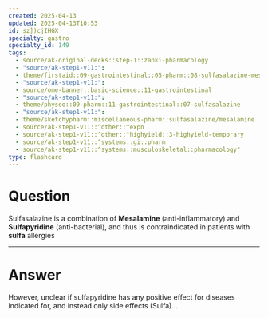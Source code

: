 ```yaml
---
created: 2025-04-13
updated: 2025-04-13T10:53
id: sz])cjIHGX
specialty: gastro
specialty_id: 149
tags:
  - source/ak-original-decks::step-1::zanki-pharmacology
  - "source/ak-step1-v11:": 
  - theme/firstaid::09-gastrointestinal::05-pharm::08-sulfasalazine-mesalamine
  - "source/ak-step1-v11:": 
  - source/ome-banner::basic-science::11-gastrointestinal
  - "source/ak-step1-v11:": 
  - theme/physeo::09-pharm::11-gastrointestinal::07-sulfasalazine
  - "source/ak-step1-v11:": 
  - theme/sketchypharm::miscellaneous-pharm::sulfasalazine/mesalamine
  - source/ak-step1-v11::^other::^expn
  - source/ak-step1-v11::^other::^highyield::3-highyield-temporary
  - source/ak-step1-v11::^systems::gi::pharm
  - source/ak-step1-v11::^systems::musculoskeletal::pharmacology"
type: flashcard
---
```


# Question
Sulfasalazine is a combination of **Mesalamine** (anti-inflammatory) and **Sulfapyridine** (anti-bacterial), and thus is contraindicated in patients with **sulfa** allergies

---

# Answer
However, unclear if sulfapyridine has any positive effect for diseases indicated for, and instead only side effects (Sulfa)...